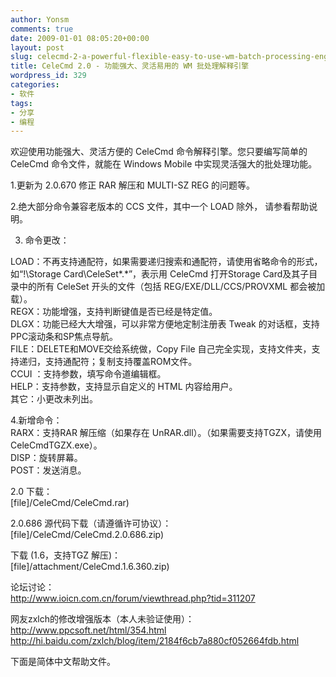 ```yaml
---
author: Yonsm
comments: true
date: 2009-01-01 08:05:20+00:00
layout: post
slug: celecmd-2-a-powerful-flexible-easy-to-use-wm-batch-processing-engine
title: CeleCmd 2.0 - 功能强大、灵活易用的 WM 批处理解释引擎
wordpress_id: 329
categories:
- 软件
tags:
- 分享
- 编程
---
```


欢迎使用功能强大、灵活方便的 CeleCmd 命令解释引擎。您只要编写简单的 CeleCmd 命令文件，就能在 Windows Mobile 中实现灵活强大的批处理功能。  
  
1.更新为 2.0.670 修正 RAR 解压和 MULTI-SZ REG 的问题等。<!-- more -->  
  
2.绝大部分命令兼容老版本的 CCS 文件，其中一个 LOAD 除外， 请参看帮助说明。  
  
3. 命令更改：  
  
LOAD：不再支持通配符，如果需要递归搜索和通配符，请使用省略命令的形式，如“!\Storage Card\CeleSet*.*”，表示用 CeleCmd 打开Storage Card及其子目录中的所有 CeleSet 开头的文件（包括 REG/EXE/DLL/CCS/PROVXML 都会被加载）。  
REGX：功能增强，支持判断键值是否已经是特定值。  
DLGX：功能已经大大增强，可以非常方便地定制注册表 Tweak 的对话框，支持PPC滚动条和SP焦点导航。  
FILE：DELETE和MOVE交给系统做，Copy File 自己完全实现，支持文件夹，支持递归，支持通配符；复制支持覆盖ROM文件。  
CCUI ：支持参数，填写命令道编辑框。  
HELP：支持参数，支持显示自定义的 HTML 内容给用户。  
其它：小更改未列出。  
  
4.新增命令：  
RARX：支持RAR 解压缩（如果存在 UnRAR.dll）。（如果需要支持TGZX，请使用 CeleCmdTGZX.exe）。  
DISP：旋转屏幕。  
POST：发送消息。  
  
  
2.0 下载：  
[file]/CeleCmd/CeleCmd.rar)  
  
2.0.686 源代码下载（请遵循许可协议）：  
[file]/CeleCmd/CeleCmd.2.0.686.zip)  
  
下载 (1.6，支持TGZ 解压)：  
[file]/attachment/CeleCmd.1.6.360.zip)  
  
论坛讨论：  
http://www.ioicn.com.cn/forum/viewthread.php?tid=311207  
  
网友zxlch的修改增强版本（本人未验证使用）：  
http://www.ppcsoft.net/html/354.html  
http://hi.baidu.com/zxlch/blog/item/2184f6cb7a880cf052664fdb.html  
  
下面是简体中文帮助文件。  
  

